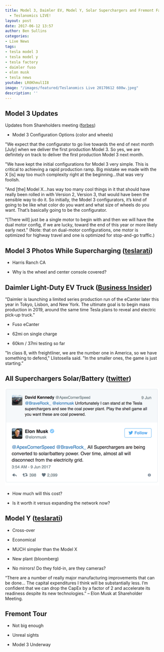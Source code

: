 ```yaml
---
title: Model 3, Daimler EV, Model Y, Solar Superchargers and Fremont Factory Tour
  - Teslanomics LIVE!
layout: post
date: 2017-06-12 13:57
author: Ben Sullins
categories:
- Live News
tags:
- tesla model 3
- tesla model y
- tesla factory
- daimler fuso
- elon musk
- tesla news
youtube: LR0Khmul1I8
image: "/images/featured/Teslanomics Live 20170612 600w.jpeg"
description: ''
---
```



## Model 3 Updates

Updates from Shareholders meeting ([forbes](https://www.forbes.com/sites/brookecrothers/2017/06/11/tesla-model-3-week-elon-musk-on-rollout-configurator-and-model-y/#2af1a96d2d03))

- Model 3 Configuration Options (color and wheels)

"We expect that the configurator to go live towards the end of next month [July] when we deliver the first production Model 3. So yes, we are definitely on track to deliver the first production Model 3 next month.

"We have kept the initial configurations for Model 3 very simple. This is critical to achieving a rapid production ramp. Big mistake we made with the X [is] way too much complexity right at the beginning...that was very foolish.

"And [the] Model X...has way too many cool things in it that should have really been rolled in with Version 2, Version 3, that would have been the sensible way to do it. So initially, the Model 3 configurators, it’s kind of going to be like what color do you want and what size of wheels do you want. That’s basically going to be the configurator.

"[There will] just be a single motor to begin with and then we will have the dual motor config, if we are lucky, toward the end of this year or more likely early next." (Note: that on dual-motor configurations, one motor is optimized for highway travel and one is optimized for stop-and-go traffic.)

## Model 3 Photos While Supercharging ([teslarati](http://www.teslarati.com/tesla-model-3-supercharging-harris-ranch-sf-la/))

- Harris Ranch CA

- Why is the wheel and center console covered?

## Daimler Light-Duty EV Truck ([Business Insider](http://www.businessinsider.com/daimler-reveals-electric-truck-plans-beat-tesla-2017-6))

"Daimler is launching a limited series production run of the eCanter later this year in Tokyo, Lisbon, and New York. The ultimate goal is to begin mass production in 2019, around the same time Tesla plans to reveal and electric pick-up truck."

- Fuso eCanter

- 62mi on single charge

- 60km / 37mi testing so far

"In class 8, with freightliner, we are the number one in America, so we have something to defend," Llistosella said. "In the smaller ones, the game is just starting.”

## All Superchargers Solar/Battery ([twitter](https://twitter.com/ApexCornerSpeed/status/873129702826942464?ref_src=twsrc%5Etfw&ref_url=https%3A%2F%2Fcleantechnica.com%2F2017%2F06%2F10%2Felon-musk-says-tesla-supercharger-locations-will-use-solar-power-soon-elontweets%2F))

![](/images/featured/93003BE4-9025-46AC-8C49-FBBB82A24EAE.png)

- How much will this cost?

- Is it worth it versus expanding the network now?

## Model Y ([teslarati](http://www.teslarati.com/elon-musk-reveals-information-model-y-deliveries-2019/))

- Cross-over

- Economical

- MUCH simpler than the Model X

- New plant (bloomberg)

- No mirrors! Do they fold-in, are they cameras?

“There are a number of really major manufacturing improvements that can be done… The capital expenditures I think will be substantially less. I’m confident that we can drop the CapEx by a factor of 2 and accelerate its readiness despite its new technologies.” – Elon Musk at Shareholder Meeting.

## Fremont Tour

- Not big enough

- Unreal sights

- Model 3 Underway

